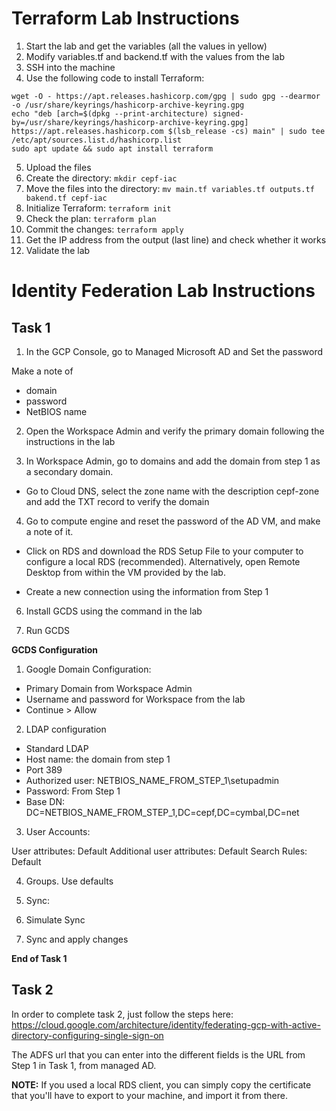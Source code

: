 # Terraform Lab Instructions

1. Start the lab and get the variables (all the values in yellow)
2. Modify variables.tf and backend.tf with the values from the lab
3. SSH into the machine
4. Use the following code to install Terraform:

```
wget -O - https://apt.releases.hashicorp.com/gpg | sudo gpg --dearmor -o /usr/share/keyrings/hashicorp-archive-keyring.gpg
echo "deb [arch=$(dpkg --print-architecture) signed-by=/usr/share/keyrings/hashicorp-archive-keyring.gpg] https://apt.releases.hashicorp.com $(lsb_release -cs) main" | sudo tee /etc/apt/sources.list.d/hashicorp.list
sudo apt update && sudo apt install terraform
```
5. Upload the files
6. Create the directory: `mkdir cepf-iac`
7. Move the files into the directory: `mv main.tf variables.tf outputs.tf bakend.tf cepf-iac`
8. Initialize Terraform: `terraform init`
9. Check the plan: `terraform plan`
10. Commit the changes: `terraform apply`
11. Get the IP address from the output (last line) and check whether it works
12. Validate the lab



# Identity Federation Lab Instructions

## Task 1

1. In the GCP Console, go to Managed Microsoft AD and Set the password

Make a note of

* domain
* password
* NetBIOS name

2. Open the Workspace Admin and verify the primary domain following the instructions in the lab

3. In Workspace Admin, go to domains and add the domain from step 1 as a secondary domain.  

* Go to Cloud DNS, select the zone name with the description cepf-zone and add the TXT record to verify the domain

4. Go to compute engine and reset the password of the AD VM, and make a note of it.

* Click on RDS and download the RDS Setup File to your computer to configure a local RDS (recommended).  Alternatively, open Remote Desktop from within the VM provided by the lab.

* Create a new connection using the information from Step 1


6. Install GCDS using the command in the lab

7. Run GCDS

**GCDS Configuration**

1. Google Domain Configuration:

* Primary Domain from Workspace Admin
* Username and password for Workspace from the lab
* Continue > Allow


2. LDAP configuration

* Standard LDAP
* Host name:  the domain from step 1
* Port 389
* Authorized user: NETBIOS_NAME_FROM_STEP_1\setupadmin
* Password: From Step 1
* Base DN: DC=NETBIOS_NAME_FROM_STEP_1,DC=cepf,DC=cymbal,DC=net


3. User Accounts:

User attributes: Default
Additional user attributes: Default
Search Rules: Default

4. Groups.  Use defaults

5. Sync: 

1. Simulate Sync
2. Sync and apply changes



**End of Task 1**



## Task 2


In order to complete task 2, just follow the steps here: https://cloud.google.com/architecture/identity/federating-gcp-with-active-directory-configuring-single-sign-on

The ADFS url that you can enter into the different fields is the URL from Step 1 in Task 1, from managed AD.



**NOTE:** If you used a local RDS client, you can simply copy the certificate that you'll have to export to your machine, and import it from there.

